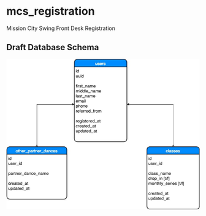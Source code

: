 # mcs_registration
Mission City Swing Front Desk Registration

## Draft Database Schema
![MCS ERD](/mcs_entity_relationship_diagram.jpg)
